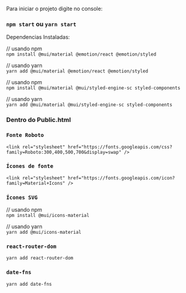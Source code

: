 Para iniciar o projeto digite no console:

### `npm start` ou `yarn start`

Dependencias Instaladas:

// usando npm <br>
`npm install @mui/material @emotion/react @emotion/styled`

// usando yarn <br>
`yarn add @mui/material @emotion/react @emotion/styled`


// usando npm <br>
 `npm install @mui/material @mui/styled-engine-sc styled-components`

// usando yarn <br>
`yarn add @mui/material @mui/styled-engine-sc styled-components`

### Dentro do Public.html

### `Fonte Roboto` <br>

`<link
  rel="stylesheet"
  href="https://fonts.googleapis.com/css?family=Roboto:300,400,500,700&display=swap"
/>`

### `Ícones de fonte` <br>

`<link
  rel="stylesheet"
  href="https://fonts.googleapis.com/icon?family=Material+Icons"
/>`


### `Ícones SVG`


// usando npm <br>
`npm install @mui/icons-material`

// usando yarn <br>
`yarn add @mui/icons-material`


### `react-router-dom`

`yarn add react-router-dom`

### `date-fns`

`yarn add date-fns`





